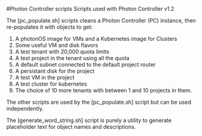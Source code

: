 #Photon Controller scripts
Scripts used with Photon Controller v1.2

The [pc_populate.sh] scripts cleans a Photon Controller (PC) instance, then re-populates it with objects to get:
1. A photonOS image for VMs and a Kubernetes image for Clusters
2. Some useful VM and disk flavors
3. A test tenant with 20,000 quota limits
4. A test project in the tenant using all the quota
5. A default subnet connected to the default project router
6. A persistant disk for the project
5. A test VM in the project
6. A test cluster for kubernetes
7. The choice of 10 more tenants with between 1 and 10 projects in them.

The other scripts are used by the [pc_populate.sh] script but can be used independently.

The [generate_word_string.sh] script is purely a utility to generate placeholder text for object names and descriptions. 